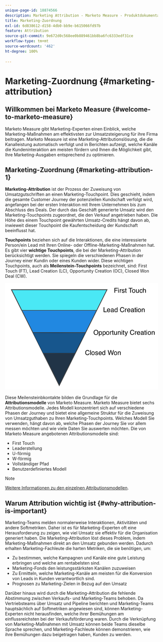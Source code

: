 ```yaml
---
unique-page-id: 18874566
description: Marketing Attribution - Marketo Measure - Produktdokumentation
title: Marketing-Zuordnung
exl-id: 6d838612-d158-4db0-bb9e-b615066fd97b
feature: Attribution
source-git-commit: 9e672d0c568ee0b889461bb8ba6fc6333edf31ce
workflow-type: tm+mt
source-wordcount: '462'
ht-degree: 100%

---
```


# Marketing-Zuordnung {#marketing-attribution}

## Willkommen bei Marketo Measure {#welcome-to-marketo-measure}

Marketo Measure gibt Marketing-Experten einen Einblick, welche Marketing-Maßnahmen am effektivsten zur Umsatzsteigerung für ihre Firma beitragen. Marketo Measure ist eine Marketing-Attributionslösung, die die Kanalleistung automatisch verfolgt und in Berichten aufzeigt, welche Kanäle die Kundeninteraktion am meisten fördern und Ihnen die Möglichkeit gibt, Ihre Marketing-Ausgaben entsprechend zu optimieren.

## Marketing-Zuordnung {#marketing-attribution-1}

**Marketing-Attribution** ist der Prozess der Zuweisung von Umsatzgutschriften an einen Marketing-Touchpoint. Dies geschieht, indem die gesamte Customer Journey der potenziellen Kundschaft verfolgt wird, angefangen bei der ersten Interaktion mit Ihrem Unternehmen bis zum Abschluss des Deals. Der durch das Geschäft generierte Umsatz wird den Marketing-Touchpoints zugeordnet, die den Verkauf angetrieben haben. Die Höhe des einem Touchpoint gewährten Umsatz-Credits hängt davon ab, inwieweit dieser Touchpoint die Kaufentscheidung der Kundschaft beeinflusst hat.

**Touchpoints** beziehen sich auf die Interaktionen, die eine interessierte Person/ein Lead mit Ihren Online- oder Offline-Marketing-Maßnahmen hat. Es gibt vier **wichtige Touchpoints**, die bei der Marketing-Attribution berücksichtigt werden. Sie spiegeln die verschiedenen Phasen in der Journey einer Kundin oder eines Kunden wider. Diese wichtigen Touchpoints, auch als **Meilenstein-Touchpoints** bezeichnet, sind: First Touch (FT), Lead Creation (LC), Opportunity Creation (OC), Closed Won Deal (CW).

![](assets/1.png)

Diese Meilensteinbkontakte bilden die Grundlage für die **Attributionsmodelle** von Marketo Measure. Marketo Measure bietet sechs Attributionsmodelle. Jedes Modell konzentriert sich auf verschiedene Phasen der Journey und bietet eine allgemeine Struktur für die Zuweisung von Umsatzguthaben zu Ihren Marketing-Touchpoints. Welches Modell Sie verwenden, hängt davon ab, welche Phasen der Journey Sie vor allem messen möchten und wie viele Daten Sie auswerten möchten. Die von Marketo Measure angebotenen Attributionsmodelle sind:

* First Touch
* Leaderstellung
* U-förmig
* W-förmig
* Vollständiger Pfad
* Benutzerdefiniertes Modell

>[!NOTE]
>
>[Weitere Informationen zu den einzelnen Attributionsmodellen](/help/introduction-to-marketo-measure/overview-resources/marketo-measure-attribution-models.md).

## Warum Attribution wichtig ist {#why-attribution-is-important}

Marketing-Teams melden normalerweise Interaktionen, Aktivitäten und andere Softmetriken. Daher ist es für Marketing-Experten oft eine Herausforderung zu zeigen, wie viel Umsatz sie effektiv für die Organisation generiert haben. Die Marketing-Attribution löst dieses Problem, indem Marketing-Maßnahmen direkt an den Umsatz gebunden werden. Dadurch erhalten Marketing-Fachleute die harten Metriken, die sie benötigen, um:

* Zu bestimmen, welche Kampagnen und Kanäle eine gute Leistung erbringen und welche am rentabelsten sind.
* Marketing-Fonds den leistungsstärksten Kanälen zuzuweisen
* Zu Ermitteln, welche Marketing-Kanäle am meisten für die Konversion von Leads in Kunden verantwortlich sind.
* Prognosen zu Marketing-Zielen in Bezug auf den Umsatz

Darüber hinaus wird durch die Marketing-Attribution die fehlende Abstimmung zwischen Verkaufs- und Marketing-Teams behoben. Da Vertriebsteams über Umsatz und Pipeline berichten und Marketing-Teams hauptsächlich auf Softmetriken angewiesen sind, können Marketing-Experten nicht herausfinden, welche ihrer Bemühungen am einflussreichsten bei der Verkaufsförderung waren. Durch die Verknüpfung von Marketing-Maßnahmen mit Umsatz können beide Teams dieselbe Sprache sprechen, und Marketing-Fachleute können demonstrieren, wie ihre Bemühungen dazu beigetragen haben, Kunden zu werden.
